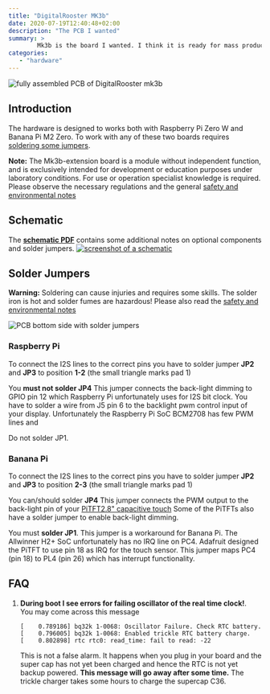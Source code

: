 ```yaml
---
title: "DigitalRooster MK3b"
date: 2020-07-19T12:40:48+02:00
description: "The PCB I wanted"
summary: >
        Mk3b is the board I wanted. I think it is ready for mass production!
categories:
   - "hardware"
---
```


<img src="/img/news/mk3b-assembled.webp" 
     alt="fully assembled PCB of DigitalRooster mk3b" 
	 title="DigitalRooster-mk3b" class="image small" />

## Introduction

The hardware is designed to works both with Raspberry Pi Zero W and Banana Pi M2
Zero. To work with any of these two boards requires
[soldering some jumpers](#solder-jumpers).

**Note:** The Mk3b-extension board is a module without independent function, and
is exclusively intended for development or education purposes under laboratory
conditions. For use or operation specialist knowledge is required. Please
observe the necessary regulations and the general [safety and environmental
notes](/pages/safety)

## Schematic

The **[schematic PDF](/schematic-mk3b.pdf)** contains some additional notes on
optional components and solder jumpers.
<a href="/schematic-mk3b.pdf"> <img
src="/img/schematic_abstract.webp" alt="screenshot of a schematic"
title="schematic digitalrooster-mk3b" class="image small" /> </a>

## Solder Jumpers

**Warning:** Soldering can cause injuries and requires some skills. The solder
iron is hot and solder fumes are hazardous! Please also read the [safety and
environmental notes](/pages/safety)


<img src="/img/news/mk3b-back.webp" alt="PCB bottom side with solder jumpers"
	title="DigitalRooster-mk3b back" class="image small" />

### Raspberry Pi

To connect the I2S lines to the correct pins you have to solder jumper **JP2**
and **JP3** to position **1-2** (the small triangle marks pad 1)

You **must not solder JP4** This jumper connects the back-light dimming to GPIO
pin 12 which Raspberry Pi unfortunately uses for I2S bit clock. You have to
solder a wire from J5 pin 6 to the backlight pwm control input of your display.
Unfortunately the Raspberry Pi SoC BCM2708 has few PWM lines and

Do not solder JP1.

### Banana Pi

To connect the I2S lines to the correct pins you have to solder jumper **JP2**
and **JP3** to position **2-3** (the small triangle marks pad 1)

You can/should solder **JP4** This jumper connects the PWM output to the
back-light pin of your [PiTFT2.8" capacitive
touch](https://learn.adafruit.com/downloads/pdf/adafruit-2-8-pitft-capacitive-touch.pdf)
Some of the PiTFTs also have a solder jumper to enable back-light dimming.

You must **solder JP1**. This jumper is a workaround for Banana Pi. The
Allwinner H2+ SoC unfortunately has no IRQ line on PC4. Adafruit designed the
PiTFT to use pin 18 as IRQ for the touch sensor. This jumper maps PC4 (pin 18)
to PL4 (pin 26) which has interrupt functionality.

## FAQ

1.  **During boot I see errors for failing oscillator of the real time
    clock!**.\
	You may come across this message
	```
	[    0.789186] bq32k 1-0068: Oscillator Failure. Check RTC battery.
    [    0.796005] bq32k 1-0068: Enabled trickle RTC battery charge.
    [    0.802898] rtc rtc0: read_time: fail to read: -22
	```
	This is not a false alarm. It happens when you plug in your board
    and the super cap has not yet been charged and hence the RTC is not yet
    backup powered.	**This message will go away after some time.** The trickle
    charger takes some hours to charge the supercap C36.
